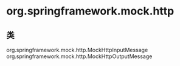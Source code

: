 # org.springframework.mock.http

## 类

org.springframework.mock.http.MockHttpInputMessage
org.springframework.mock.http.MockHttpOutputMessage




